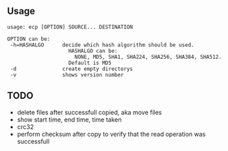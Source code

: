 Usage
-----
    usage: ecp [OPTION] SOURCE... DESTINATION
    
    OPTION can be:
     -h=HASHALGO      decide which hash algorithm should be used.
                        HASHALGO can be:
                          NONE, MD5, SHA1, SHA224, SHA256, SHA384, SHA512.
                        Default is MD5
     -d               create empty directorys
     -v               shows version number
    
TODO
----
* delete files after successfull copied, aka move files
* show start time, end time, time taken
* crc32
* perform checksum after copy to verify that the read operation was successfull
